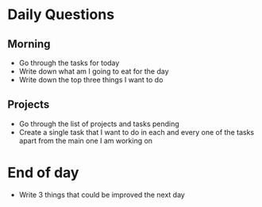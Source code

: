 # Daily Questions
## Morning
* Go through the tasks for today
* Write down what am I going to eat for the day
* Write down the top three things I want to do

## Projects
* Go through the list of projects and tasks pending
* Create a single task that I want to do in each and every one of the tasks apart from the main one I am working on
 
 
 # End of day
 * Write 3 things that could be improved the next day